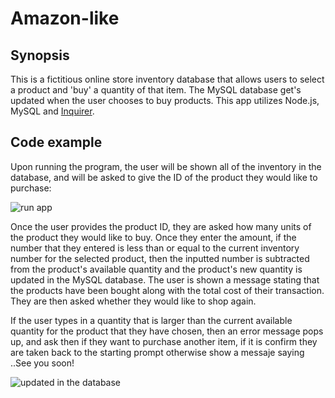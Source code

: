 # Amazon-like

## Synopsis

This is a fictitious online store inventory database that allows users to select a product and 'buy' a quantity of that item. The MySQL database get's updated when the user chooses to buy products. This app utilizes Node.js, MySQL and [Inquirer](https://www.npmjs.com/package/inquirer/).


## Code example

Upon running the program, the user will be shown all of the inventory in the database, and will be asked to give the ID of the product they would like to purchase:

![run app](images/inventory.gif)

Once the user provides the product ID, they are asked how many units of the product they would like to buy. Once they enter the amount, if the number that they entered is less than or equal to the current inventory number for the selected product, then the inputted number is subtracted from the product's available quantity and the product's new quantity is updated in the MySQL database. The user is shown a message stating that the products have been bought along with the total cost of their transaction. They are then asked whether they would like to shop again.

If the user types in a quantity that is larger than the current available quantity for the product that they have chosen, then an error message pops up, and ask then if they want to purchase another item, if it is confirm they  are taken back to the starting prompt otherwise show a messaje saying ..See you soon!

![updated in the database](images/buying.gif)
